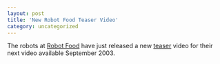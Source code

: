 ```yaml
---
layout: post
title: 'New Robot Food Teaser Video'
category: uncategorized
---
```


The robots at <a href="http://www.robotfood.com/">Robot Food</a> have just released a new <a href="http://www.robotfood.com/aaa/videowin-teaser03.html">teaser</a> video for their next video available September 2003.

